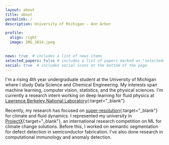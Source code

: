 ```yaml
---
layout: about
title: about
permalink: /
description: University of Michigan - Ann Arbor

profile:
  align: right
  image: IMG_1014.jpeg
  

news: true  # includes a list of news items
selected_papers: False # includes a list of papers marked as "selected={true}"
social: true  # includes social icons at the bottom of the page
---
```

I'm a rising 4th year undergraduate student at the University of Michigan where I study Data Science and Chemical Engineering. My interests span machine learning, computer vision, statistics, and the physical sciences. I'm currently a research intern working on deep learning for fluid physics at [Lawrence Berkeley National Laboratory](https://www.lbl.gov/){:target="\_blank"}

Recently, my research has focused on [super-resolution](https://drive.google.com/file/d/1cbwTb7DNe0vRZiN9hg53W5MZdRbXJqsg/view?usp=sharing){:target="\_blank"} for climate and fluid dynamics. I represented my university in [ProjectX](https://www.projectx2020.com/){:target="\_blank"}, an international research competition on ML for climate change solutions. Before this, I worked on semantic segmentation for defect detection in semiconductor fabrication. I've also done research in computational immunology and anomaly detection.
